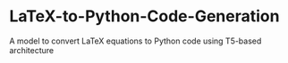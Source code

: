 # LaTeX-to-Python-Code-Generation
A model to convert LaTeX equations to Python code using T5-based architecture
